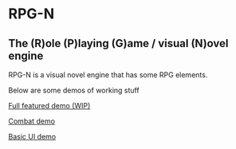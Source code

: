 # RPG-N
## The (R)ole (P)laying (G)ame / visual (N)ovel engine

RPG-N is a visual novel engine that has some RPG elements.

Below are some demos of working stuff

[Full featured demo (WIP)](./example_design/example.html)

[Combat demo](./example/test_combat.html)

[Basic UI demo](./example/test_ui.html)
